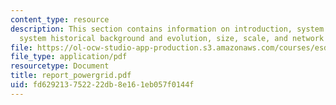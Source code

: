 ```yaml
---
content_type: resource
description: This section contains information on introduction, system description,
  system historical background and evolution, size, scale, and network metrics.
file: https://ol-ocw-studio-app-production.s3.amazonaws.com/courses/esd-342-advanced-system-architecture-spring-2006/fd629213752222db8e161eb057f0144f_report_powergrid.pdf
file_type: application/pdf
resourcetype: Document
title: report_powergrid.pdf
uid: fd629213-7522-22db-8e16-1eb057f0144f
---
```

